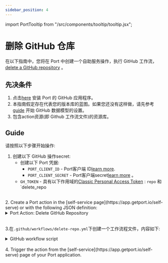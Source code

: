 ```yaml
---
sidebar_position: 4
---
```


import PortTooltip from "/src/components/tooltip/tooltip.jsx";

# 删除 GitHub 仓库

在以下指南中，您将在 Port 中创建一个自助服务操作，执行 GitHub 工作流，[delete a GitHub repository](https://docs.github.com/en/rest/repos/repos#delete-a-repository) 。

## 先决条件

1. 点击[here](https://github.com/apps/getport-io/installations/new) 安装 Port 的 GitHub 应用程序。
2. 本指南假定存在代表您的版本库的蓝图。如果您还没有这样做，请先参考[guide](/build-your-software-catalog/sync-data-to-catalog/git/github/examples#mapping-repositories-file-contents-and-pull-requests) 开始 GitHub 数据模型的设置。
3. 包含action资源(即 Github 工作流文件)的资源库。

## Guide

请按照以下步骤开始操作: 

1. 创建以下 GitHub 操作secret: 
    - 创建以下 Port 凭据: 
        + `PORT_CLIENT_ID` - Port客户端 ID[learn more](/build-your-software-catalog/sync-data-to-catalog/api/#get-api-token).
        + `PORT_CLIENT_SECRET` - Port客户端secret[learn more](/build-your-software-catalog/sync-data-to-catalog/api/#get-api-token) 。
    - `GH_TOKEN` - 具有以下作用域的[Classic Personal Access Token](https://github.com/settings/tokens) : `repo` 和 `delete_repo

<br />
2. Create a Port action in the [self-service page](https://app.getport.io/self-serve) or with the following JSON definition:

<details>

  <summary>Port Action: Delete GitHub Repository</summary>
   :::tip
- `<GITHUB-ORG>` - your GitHub organization or user name.
- `<GITHUB-REPO-NAME>` - your GitHub repository name.

:::

```json showLineNumbers
[
  {
    "identifier": "delete_repo",
    "title": "Delete Repo",
    "icon": "Github",
    "userInputs": {
      "properties": {
        "org_name": {
          "icon": "Github",
          "title": "Organisation Name",
          "type": "string",
          "default": "default-org"
        },
        "delete_dependents": {
          "icon": "Github",
          "title": "Delete Dependent Items",
          "type": "boolean",
          "default": false
        }
      },
      "required": [],
      "order": [
        "org_name",
        "delete_dependents"
      ]
    },
    "invocationMethod": {
      "type": "GITHUB",
      "org": "<GITHUB-ORG>",
      "repo": "<GITHUB-REPO-NAME>",
      "workflow": "delete-repo.yml",
      "omitUserInputs": false,
      "omitPayload": false,
      "reportWorkflowStatus": true
    },
    "trigger": "DELETE",
    "description": "A github action that deletes a github repo",
    "requiredApproval": false
  }
]
```

</details>
<br />

3.在`.github/workflows/delete-repo.yml`下创建一个工作流程文件，内容如下: 

<details>

<summary>GitHub workflow script</summary>

```yaml showLineNumbers title="delete-repo.yml"
name: Delete Repository

on:
  workflow_dispatch:
    inputs:
      org_name:
        required: true
        type: string
      delete_dependents:
        required: false
        type: boolean
        default: false
      port_payload:
        required: true
        type: string
jobs:
  delete-repo:
    runs-on: ubuntu-latest

    steps:
      - name: Inform starting of deletion
        uses: port-labs/port-github-action@v1
        with:
          clientId: ${{ secrets.PORT_CLIENT_ID }}
          clientSecret: ${{ secrets.PORT_CLIENT_SECRET }}
          operation: PATCH_RUN
          runId: ${{ fromJson(inputs.port_payload).context.runId }}
          logMessage: |
            Deleting a github repository... ⛴️

      - name: Delete Repository
        env:
          GH_TOKEN: ${{ secrets.GH_TOKEN }}
          REPO_NAME: ${{ fromJson(inputs.port_payload).context.entity }}
        run: |
          echo $GH_TOKEN
          HTTP_STATUS=$(curl -s -o /dev/null -w "%{http_code}" \
            -X DELETE \
            -H "Accept: application/vnd.github+json" \
            -H "Authorization: Bearer $GH_TOKEN" \
            "https://api.github.com/repos/${{ inputs.org_name }}/$REPO_NAME")

          echo "HTTP Status: $HTTP_STATUS"

          # Check if HTTP_STATUS is 204 (No Content)
          if [ $HTTP_STATUS -eq 204 ]; then
            echo "Repository deleted successfully."
            echo "delete_successful=true" >> $GITHUB_ENV
          else
            echo "Failed to delete repository. HTTP Status: $HTTP_STATUS"
            echo "delete_successful=false" >> $GITHUB_ENV
          fi

      - name: Delete record in Port
        if: ${{ env.delete_successful == 'true' }}
        uses: port-labs/port-github-action@v1
        with:
          clientId: ${{ secrets.PORT_CLIENT_ID }}
          clientSecret: ${{ secrets.PORT_CLIENT_SECRET }}
          operation: DELETE
          delete_dependents: ${{ inputs.delete_dependents }}
          identifier: ${{ fromJson(inputs.port_payload).context.entity }}
          blueprint: ${{ fromJson(inputs.port_payload).context.blueprint }}

      - name: Inform completion of deletion
        uses: port-labs/port-github-action@v1
        with:
          clientId: ${{ secrets.PORT_CLIENT_ID }}
          clientSecret: ${{ secrets.PORT_CLIENT_SECRET }}
          operation: PATCH_RUN
          runId: ${{ fromJson(inputs.port_payload).context.runId }}
          logMessage: |
            GitHub repository deleted! ✅
```

</details>
<br />
4. Trigger the action from the [self-service](https://app.getport.io/self-serve) page of your Port application.